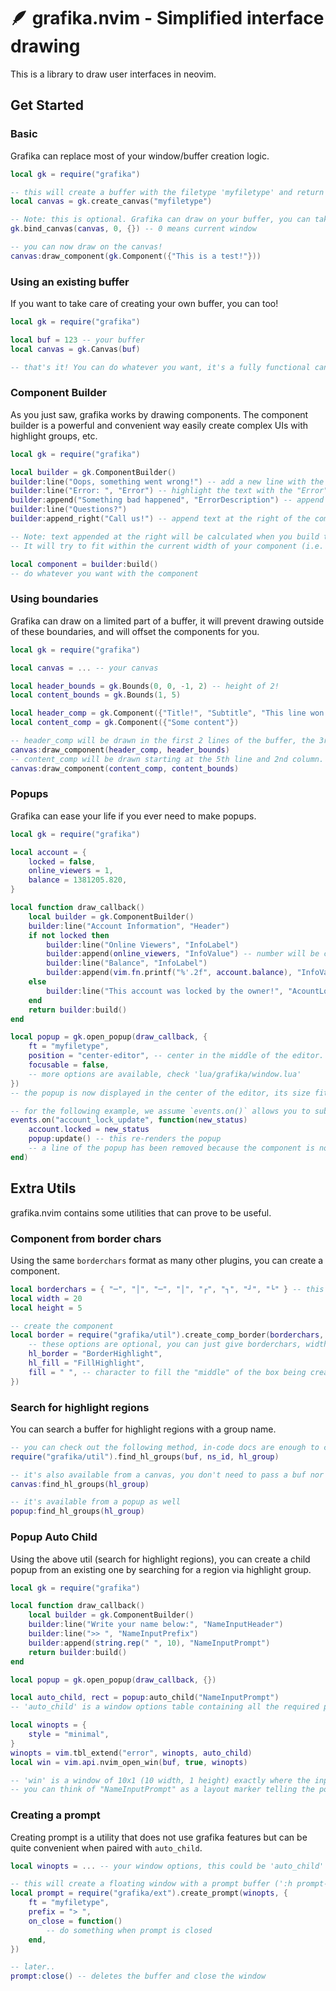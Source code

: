 # 🪶 grafika.nvim - Simplified interface drawing

This is a library to draw user interfaces in neovim.

## Get Started

### Basic

Grafika can replace most of your window/buffer creation logic.

```lua
local gk = require("grafika")

-- this will create a buffer with the filetype 'myfiletype' and return a canvas
local canvas = gk.create_canvas("myfiletype")

-- Note: this is optional. Grafika can draw on your buffer, you can take `canvas.buf` and show it in whatever window you want
gk.bind_canvas(canvas, 0, {}) -- 0 means current window

-- you can now draw on the canvas!
canvas:draw_component(gk.Component({"This is a test!"}))
```

### Using an existing buffer

If you want to take care of creating your own buffer, you can too!

```lua
local gk = require("grafika")

local buf = 123 -- your buffer
local canvas = gk.Canvas(buf)

-- that's it! You can do whatever you want, it's a fully functional canvas
```

### Component Builder

As you just saw, grafika works by drawing components. The component builder is a powerful and convenient way easily create complex UIs with highlight groups, etc.

```lua
local gk = require("grafika")

local builder = gk.ComponentBuilder()
builder:line("Oops, something went wrong!") -- add a new line with the given text
builder:line("Error: ", "Error") -- highlight the text with the "Error" group
builder:append("Something bad happened", "ErrorDescription") -- append some text with another highlight group on the current line
builder:line("Questions?")
builder:append_right("Call us!") -- append text at the right of the component

-- Note: text appended at the right will be calculated when you build the component.
-- It will try to fit within the current width of your component (i.e. width of the line with max length), but will grow it if some space is needed to fit everything

local component = builder:build()
-- do whatever you want with the component
```

### Using boundaries

Grafika can draw on a limited part of a buffer, it will prevent drawing outside of these boundaries, and will offset the components for you.

```lua
local gk = require("grafika")

local canvas = ... -- your canvas

local header_bounds = gk.Bounds(0, 0, -1, 2) -- height of 2!
local content_bounds = gk.Bounds(1, 5)

local header_comp = gk.Component({"Title!", "Subtitle", "This line won't display"})
local content_comp = gk.Component({"Some content"})

-- header_comp will be drawn in the first 2 lines of the buffer, the 3rd line will be discarded
canvas:draw_component(header_comp, header_bounds)
-- content_comp will be drawn starting at the 5th line and 2nd column. This creates some padding
canvas:draw_component(content_comp, content_bounds)
```

### Popups

Grafika can ease your life if you ever need to make popups.

```lua
local gk = require("grafika")

local account = {
    locked = false,
    online_viewers = 1,
    balance = 1381205.820,
}

local function draw_callback()
    local builder = gk.ComponentBuilder()
    builder:line("Account Information", "Header")
    if not locked then
        builder:line("Online Viewers", "InfoLabel")
        builder:append(online_viewers, "InfoValue") -- number will be converted using tostring() automatically
        builder:line("Balance", "InfoLabel")
        builder:append(vim.fn.printf("%'.2f", account.balance), "InfoValue")
    else
        builder:line("This account was locked by the owner!", "AcountLocked")
    end
    return builder:build()
end

local popup = gk.open_popup(draw_callback, {
    ft = "myfiletype",
    position = "center-editor", -- center in the middle of the editor. Available: center-win, last-cursor
    focusable = false,
    -- more options are available, check 'lua/grafika/window.lua'
})
-- the popup is now displayed in the center of the editor, its size fitting the content

-- for the following example, we assume `events.on()` allows you to subscribe to external changes
events.on("account_lock_update", function(new_status)
    account.locked = new_status
    popup:update() -- this re-renders the popup
    -- a line of the popup has been removed because the component is no longer the same size
end)
```

## Extra Utils

grafika.nvim contains some utilities that can prove to be useful.

### Component from border chars

Using the same `borderchars` format as many other plugins, you can create a component.

```lua
local borderchars = { "─", "│", "─", "│", "┌", "┐", "┘", "└" } -- this could be a simple string, or have only two elements
local width = 20
local height = 5

-- create the component
local border = require("grafika/util").create_comp_border(borderchars, width, height, {
    -- these options are optional, you can just give borderchars, width, height if you don't need highlight
    hl_border = "BorderHighlight",
    hl_fill = "FillHighlight",
    fill = " ", -- character to fill the "middle" of the box being created from border chars
})
```

### Search for highlight regions

You can search a buffer for highlight regions with a group name.

```lua
-- you can check out the following method, in-code docs are enough to cover it
require("grafika/util").find_hl_groups(buf, ns_id, hl_group)

-- it's also available from a canvas, you don't need to pass a buf nor ns_id for it
canvas:find_hl_groups(hl_group)

-- it's available from a popup as well
popup:find_hl_groups(hl_group)
```

### Popup Auto Child

Using the above util (search for highlight regions), you can create a child popup from an existing one by searching for a region via highlight group.

```lua
local gk = require("grafika")

local function draw_callback()
    local builder = gk.ComponentBuilder()
    builder:line("Write your name below:", "NameInputHeader")
    builder:line(">> ", "NameInputPrefix")
    builder:append(string.rep(" ", 10), "NameInputPrompt")
    return builder:build()
end

local popup = gk.open_popup(draw_callback, {})

local auto_child, rect = popup:auto_child("NameInputPrompt")
-- 'auto_child' is a window options table containing all the required positionning settings

local winopts = {
    style = "minimal",
}
winopts = vim.tbl_extend("error", winopts, auto_child)
local win = vim.api.nvim_open_win(buf, true, winopts)

-- 'win' is a window of 10x1 (10 width, 1 height) exactly where the input was wanted
-- you can think of "NameInputPrompt" as a layout marker telling the popup where to fork
```

### Creating a prompt

Creating prompt is a utility that does not use grafika features but can be quite convenient when paired with `auto_child`.

```lua
local winopts = ... -- your window options, this could be 'auto_child'

-- this will create a floating window with a prompt buffer (':h prompt-buffer')
local prompt = require("grafika/ext").create_prompt(winopts, {
    ft = "myfiletype",
    prefix = "> ",
    on_close = function()
        -- do something when prompt is closed
    end,
})

-- later..
prompt:close() -- deletes the buffer and close the window
```

